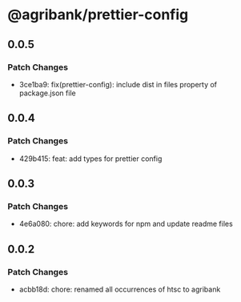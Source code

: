 # @agribank/prettier-config

## 0.0.5

### Patch Changes

- 3ce1ba9: fix(prettier-config): include dist in files property of package.json file

## 0.0.4

### Patch Changes

- 429b415: feat: add types for prettier config

## 0.0.3

### Patch Changes

- 4e6a080: chore: add keywords for npm and update readme files

## 0.0.2

### Patch Changes

- acbb18d: chore: renamed all occurrences of htsc to agribank
